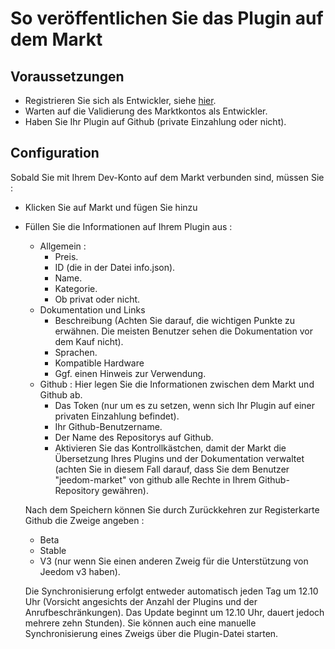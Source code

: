 # So veröffentlichen Sie das Plugin auf dem Markt

## Voraussetzungen

- Registrieren Sie sich als Entwickler, siehe [hier](https://www.jeedom.com/site/fr/dev.html).
- Warten auf die Validierung des Marktkontos als Entwickler.
- Haben Sie Ihr Plugin auf Github (private Einzahlung oder nicht).

## Configuration

Sobald Sie mit Ihrem Dev-Konto auf dem Markt verbunden sind, müssen Sie :

- Klicken Sie auf Markt und fügen Sie hinzu
- Füllen Sie die Informationen auf Ihrem Plugin aus :
  - Allgemein :
    - Preis.
    - ID (die in der Datei info.json).
    - Name.
    - Kategorie.
    - Ob privat oder nicht.
  - Dokumentation und Links
    - Beschreibung (Achten Sie darauf, die wichtigen Punkte zu erwähnen. Die meisten Benutzer sehen die Dokumentation vor dem Kauf nicht).
    - Sprachen.
    - Kompatible Hardware
    - Ggf. einen Hinweis zur Verwendung.
  - Github : Hier legen Sie die Informationen zwischen dem Markt und Github ab.
    - Das Token (nur um es zu setzen, wenn sich Ihr Plugin auf einer privaten Einzahlung befindet).
    - Ihr Github-Benutzername.
    - Der Name des Repositorys auf Github.
    - Aktivieren Sie das Kontrollkästchen, damit der Markt die Übersetzung Ihres Plugins und der Dokumentation verwaltet (achten Sie in diesem Fall darauf, dass Sie dem Benutzer "jeedom-market" von github alle Rechte in Ihrem Github-Repository gewähren).

   Nach dem Speichern können Sie durch Zurückkehren zur Registerkarte Github die Zweige angeben :

   - Beta
   - Stable
   - V3 (nur wenn Sie einen anderen Zweig für die Unterstützung von Jeedom v3 haben).

   Die Synchronisierung erfolgt entweder automatisch jeden Tag um 12.10 Uhr (Vorsicht angesichts der Anzahl der Plugins und der Anrufbeschränkungen). Das Update beginnt um 12.10 Uhr, dauert jedoch mehrere zehn Stunden). Sie können auch eine manuelle Synchronisierung eines Zweigs über die Plugin-Datei starten.
